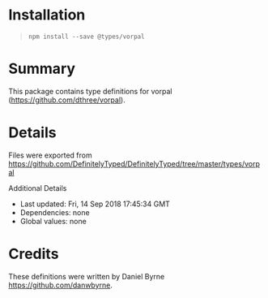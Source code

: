 # Installation
> `npm install --save @types/vorpal`

# Summary
This package contains type definitions for vorpal (https://github.com/dthree/vorpal).

# Details
Files were exported from https://github.com/DefinitelyTyped/DefinitelyTyped/tree/master/types/vorpal

Additional Details
 * Last updated: Fri, 14 Sep 2018 17:45:34 GMT
 * Dependencies: none
 * Global values: none

# Credits
These definitions were written by Daniel Byrne <https://github.com/danwbyrne>.
